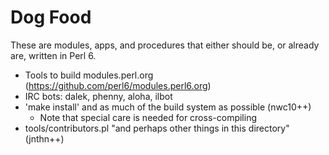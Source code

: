 # Dog Food

These are modules, apps, and procedures that either should be, or already are,
written in Perl 6.

* Tools to build modules.perl.org (https://github.com/perl6/modules.perl6.org)
* IRC bots: dalek, phenny, aloha, ilbot
* 'make install' and as much of the build system as possible (nwc10++)
  + Note that special care is needed for cross-compiling
* tools/contributors.pl "and perhaps other things in this directory" (jnthn++)
